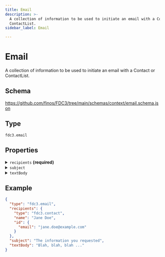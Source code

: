```yaml
---
title: Email
description: >-
  A collection of information to be used to initiate an email with a Contact or
  ContactList.
sidebar_label: Email

---
```


# Email

A collection of information to be used to initiate an email with a Contact or ContactList.

## Schema

<https://github.com/finos/FDC3/tree/main/schemas/context/email.schema.json>

## Type

`fdc3.email`

## Properties

<details>
  <summary><code>recipients</code> <strong>(required)</strong></summary>

**One of:**

**type**: [Contact](Contact)


**type**: [ContactList](ContactList)



One or more recipients for the email.

</details>

<details>
  <summary><code>subject</code></summary>

**type**: `string`

Subject line for the email.

</details>

<details>
  <summary><code>textBody</code></summary>

**type**: `string`

Body content for the email.

</details>

## Example

```json
{
  "type": "fdc3.email",
  "recipients": {
    "type": "fdc3.contact",
    "name": "Jane Doe",
    "id": {
      "email": "jane.doe@example.com"
    }
  },
  "subject": "The information you requested",
  "textBody": "Blah, blah, blah ..."
}
```

